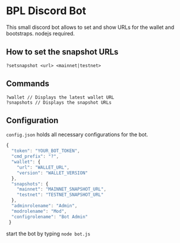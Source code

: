 # BPL Discord Bot

This small discord bot allows to set and show URLs for the wallet and bootstraps. nodejs required.

## How to set the snapshot URLs

```
?setsnapshot <url> <mainnet|testnet>
```

## Commands 

```
?wallet // Displays the latest wallet URL
?snapshots // Displays the snapshot URLs
```

## Configuration

`config.json` holds all necessary configurations for the bot.

```javascript
{
  "token": "YOUR_BOT_TOKEN",
  "cmd_prefix": "?",
  "wallet": {
    "url": "WALLET_URL",
    "version": "WALLET_VERSION"
  },
  "snapshots": {
    "mainnet": "MAINNET_SNAPSHOT_URL",
    "testnet": "TESTNET_SNAPSHOT_URL"
  },
  "adminrolename": "Admin",
  "modrolename": "Mod",
  "configrolename": "Bot Admin"
 }
```

start the bot by typing `node bot.js`
